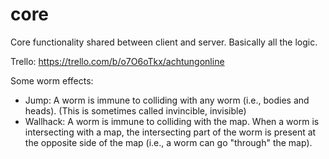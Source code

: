 # core
Core functionality shared between client and server. Basically all the logic.

Trello: https://trello.com/b/o7O6oTkx/achtungonline

Some worm effects:

* Jump: A worm is immune to colliding with any worm (i.e., bodies and heads). (This is sometimes called invincible, invisible)
* Wallhack: A worm is immune to colliding with the map. When a worm is intersecting with a map, the intersecting part of the worm is present at the opposite side of the map (i.e., a worm can go "through" the map).